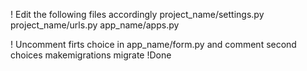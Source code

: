 ! Edit the following files accordingly
project_name/settings.py
project_name/urls.py
app_name/apps.py

! Uncomment firts choice in app_name/form.py and comment second choices
makemigrations
migrate
!Done  

